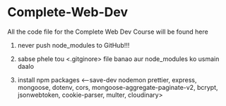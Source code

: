 # Complete-Web-Dev
All the code file for the Complete Web Dev Course will be found here

1. never push node_modules to GitHub!!!
2. sabse phele tou <.gitginore> file banao aur node_modules ko usmain daalo

3. install npm packages <--save-dev nodemon prettier, express, mongoose, dotenv, cors, mongoose-aggregate-paginate-v2, bcrypt, jsonwebtoken, cookie-parser, multer, cloudinary>